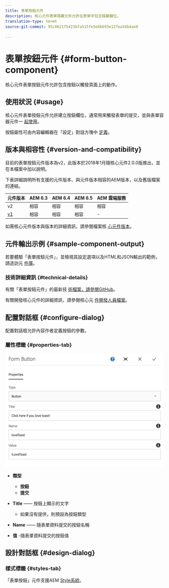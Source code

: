 ```yaml
---
title: 表單按鈕元件
description: 核心元件表單隱藏元件允許在表單中包含隱藏欄位。
translation-type: tm+mt
source-git-commit: 95c0621f5423bfa515fe5e8b693e127ea56b4ae0

---
```



# 表單按鈕元件 {#form-button-component}

核心元件表單按鈕元件允許包含按鈕以觸發頁面上的動作。

## 使用狀況 {#usage}

核心元件表單按鈕元件允許建立按鈕欄位，通常用來觸發表單的提交，並與表單容器元件一 [起使用](form-container.md)。

按鈕屬性可由內容編輯器在「設定」對話方塊中 [定義](#configure-dialog)。

## 版本與相容性 {#version-and-compatibility}

目前的表單按鈕元件版本為v2，此版本於2018年1月隨核心元件2.0.0版推出，並在本檔案中加以說明。

下表詳細說明所有支援的元件版本、與元件版本相容的AEM版本，以及舊版檔案的連結。

| 元件版本 | AEM 6.3 | AEM 6.4 | AEM 6.5 | AEM 雲端服務 |
|--- |--- |--- |--- |---|
| v2 | 相容 | 相容 | 相容 | 相容 |
| [v1](/help/components/v1/form-button-v1.md) | 相容 | 相容 | 相容 | - |

如需核心元件版本與版本的詳細資訊，請參閱檔案核 [心元件版本](/help/versions.md)。

## 元件輸出示例 {#sample-component-output}

若要體驗「表單按鈕元件」，並檢視其設定選項以及HTML和JSON輸出的範例，請造訪元 [件庫](https://adobe.com/go/aem_cmp_library_form_button)。

### 技術詳細資訊 {#technical-details}

有關「表單按鈕元件」的最新技 [術檔案，請參閱GitHub](https://adobe.com/go/aem_cmp_tech_form_button_v2)。

有關開發核心元件的詳細資訊，請參閱核心元 [件開發人員檔案](/help/developing/overview.md)。

## 配置對話框 {#configure-dialog}

配置對話框允許內容作者定義按鈕的參數。

### 屬性標籤 {#properties-tab}

![](/help/assets/screen_shot_2018-01-12at120433.png)

* **類型**

   * **按鈕**
   * **提交**

* **Title** —— 按鈕上顯示的文字

   * 如果沒有提供，則預設為按鈕類型

* **Name** —— 隨表單資料提交的按鈕名稱
* **值** -隨表單資料提交的按鈕值

## 設計對話框 {#design-dialog}

### 樣式標籤 {#styles-tab}

「表單按鈕」元件支援AEM [Style系統](/help/get-started/authoring.md#component-styling)。
